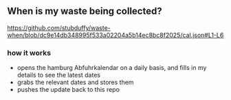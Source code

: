 ## When is my waste being collected?
  https://github.com/stubduffy/waste-when/blob/dc9e14db348995f533a02204a5b14ec8bc8f2025/cal.json#L1-L6
  
  ### how it works
  - opens the hamburg Abfuhrkalendar on a daily basis, and fills in my details to see the latest dates
  - grabs the relevant dates and stores them
  - pushes the update back to this repo
  
